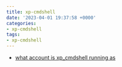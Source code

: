 ```yaml
---
title: xp-cmdshell
date: '2023-04-01 19:37:58 +0000'
categories:
- xp-cmdshell
tags:
- xp-cmdshell
---
```



  - [what account is xp_cmdshell running
    as](what_account_is_xp_cmdshell_running_as "wikilink")
